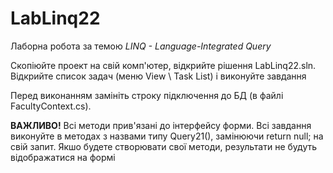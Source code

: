 # LabLinq22
Лаборна робота за темою _LINQ - Language-Integrated Query_

Скопіюйте проект на свій комп'ютер, відкрийте рішення LabLinq22.sln. 
Відкрийте список задач (меню View \ Task List)
і виконуйте завдання

Перед виконанням замініть строку підключення до БД (в файлі FacultyContext.cs). 

__ВАЖЛИВО!__
Всі методи прив'язані до інтерфейсу форми. 
Всі завдання виконуйте в методах з назвами типу Query21(), замінюючи 
            return null;
на свій запит. 
Якшо будете створювати свої методи, результати не будуть відображатися на формі
